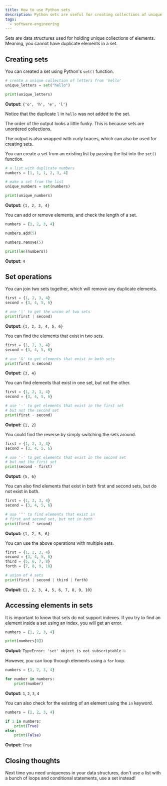 ```yaml
---
title: How to use Python sets
description: Python sets are useful for creating collections of unique elements. They support operations such as finding the difference between two sets, joining multiple sets together, and more!
tags:
  - software-engineering
---
```


Sets are data structures used for holding unique collections of elements. Meaning, you cannot have duplicate elements in a set.

## Creating sets

You can created a set using Python's `set()` function.

```python
# create a unique collection of letters from 'hello'
unique_letters = set("hello")

print(unique_letters)
```

**Output:** `{'o', 'h', 'e', 'l'}`

Notice that the duplicate `l` in `hello` was not added to the set. 

The order of the output looks a little funky. This is because sets are unordered collections.

The output is also wrapped with curly braces, which can also be used for creating sets.

You can create a set from an existing list by passing the list into the `set()` function.

```python
# a list with duplicate numbers
numbers = [1, 1, 1, 2, 3, 4]

# make a set from the list
unique_numbers = set(numbers)

print(unique_numbers)
```

**Output:** `{1, 2, 3, 4}`

You can add or remove elements, and check the length of a set.

```python
numbers = {1, 2, 3, 4}

numbers.add(5)

numbers.remove(5)

print(len(numbers))
```

**Output:** `4`

## Set operations

You can join two sets together, which will remove any duplicate elements.

```python
first = {1, 2, 3, 4}
second = {3, 4, 5, 6}

# use '|' to get the union of two sets
print(first | second)
```

**Output:** `{1, 2, 3, 4, 5, 6}`

You can find the elements that exist in two sets.

```python
first = {1, 2, 3, 4}
second = {3, 4, 5, 6}

# use '&' to get elements that exist in both sets
print(first & second)
```

**Output:** `{3, 4}`

You can find elements that exist in one set, but not the other.

```python
first = {1, 2, 3, 4}
second = {3, 4, 5, 6}

# use '-' to get elements that exist in the first set
# but not the second set
print(first - second)
```

**Output:** `{1, 2}`

You could find the reverse by simply switching the sets around.

```python
first = {1, 2, 3, 4}
second = {3, 4, 5, 6}

# use '-' to get elements that exist in the second set
# but not the first set
print(second - first)
```

**Output:** `{5, 6}`

You can also find elements that exist in both first and second sets, but do not exist in both.

```python
first = {1, 2, 3, 4}
second = {3, 4, 5, 6}

# use '^' to find elements that exist in
# first and second set, but not in both
print(first ^ second)
```

**Output:** `{1, 2, 5, 6}`

You can use the above operations with multiple sets.

```python
first = {1, 2, 3, 4}
second = {3, 4, 5, 6}
third = {5, 6, 7, 8}
forth = {7, 8, 9, 10}

# union of 4 sets
print(first | second | third | forth)
```

**Output:** `{1, 2, 3, 4, 5, 6, 7, 8, 9, 10}`

## Accessing elements in sets

It is important to know that sets do not support indexes. If you try to find an element inside a set using an index, you will get an error.

```python
numbers = {1, 2, 3, 4}

print(numbers[0])
```

**Output:** `TypeError: 'set' object is not subscriptable` 💥

However, you can loop through elements using a `for` loop.

```python
numbers = {1, 2, 3, 4}

for number in numbers:
    print(number)
```

**Output:** `1`, `2`, `3`, `4`

You can also check for the existing of an element using the `in` keyword.

```python
numbers = {1, 2, 3, 4}

if 1 in numbers:
    print(True)
else:
    print(False)
```

**Output:** `True`

## Closing thoughts

Next time you need uniqueness in your data structures, don't use a list with a bunch of loops and conditional statements, use a set instead!